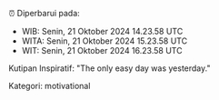 ⏰ Diperbarui pada:
- WIB: Senin, 21 Oktober 2024 14.23.58 UTC
- WITA: Senin, 21 Oktober 2024 15.23.58 UTC
- WIT: Senin, 21 Oktober 2024 16.23.58 UTC

Kutipan Inspiratif:
"The only easy day was yesterday."


Kategori: motivational

